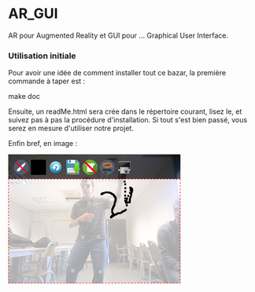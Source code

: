 # AR_GUI
AR pour Augmented Reality et GUI pour ... Graphical User Interface.

### Utilisation initiale ###
Pour avoir une idée de comment installer tout ce bazar, la première commande à taper est :

make doc


Ensuite, un readMe.html sera crée dans le répertoire courant, lisez le, et suivez pas à pas la procédure d'installation.
Si tout s'est bien passé, vous serez en mesure d'utiliser notre projet.

Enfin bref, en image :
<p aligne="center">
	<img src="o_le_beau_screen_4204_0.png" width="350"/>
</p>
